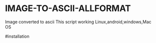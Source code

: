 # IMAGE-TO-ASCII-ALLFORMAT
Image converted to ascii
This script working Linux,android,windows,Mac OS

#installation

